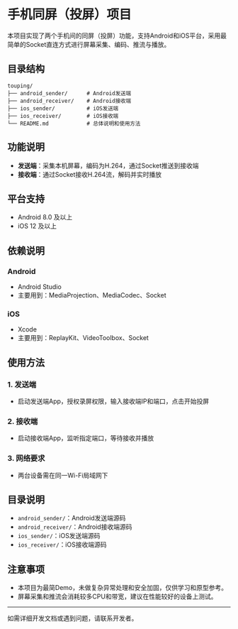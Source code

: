 # 手机同屏（投屏）项目

本项目实现了两个手机间的同屏（投屏）功能，支持Android和iOS平台，采用最简单的Socket直连方式进行屏幕采集、编码、推流与播放。

## 目录结构

```
touping/
├── android_sender/      # Android发送端
├── android_receiver/    # Android接收端
├── ios_sender/          # iOS发送端
├── ios_receiver/        # iOS接收端
└── README.md            # 总体说明和使用方法
```

## 功能说明
- **发送端**：采集本机屏幕，编码为H.264，通过Socket推送到接收端
- **接收端**：通过Socket接收H.264流，解码并实时播放

## 平台支持
- Android 8.0 及以上
- iOS 12 及以上

## 依赖说明
### Android
- Android Studio
- 主要用到：MediaProjection、MediaCodec、Socket

### iOS
- Xcode
- 主要用到：ReplayKit、VideoToolbox、Socket

## 使用方法
### 1. 发送端
- 启动发送端App，授权录屏权限，输入接收端IP和端口，点击开始投屏

### 2. 接收端
- 启动接收端App，监听指定端口，等待接收并播放

### 3. 网络要求
- 两台设备需在同一Wi-Fi局域网下

## 目录说明
- `android_sender/`：Android发送端源码
- `android_receiver/`：Android接收端源码
- `ios_sender/`：iOS发送端源码
- `ios_receiver/`：iOS接收端源码

## 注意事项
- 本项目为最简Demo，未做复杂异常处理和安全加固，仅供学习和原型参考。
- 屏幕采集和推流会消耗较多CPU和带宽，建议在性能较好的设备上测试。

---

如需详细开发文档或遇到问题，请联系开发者。 